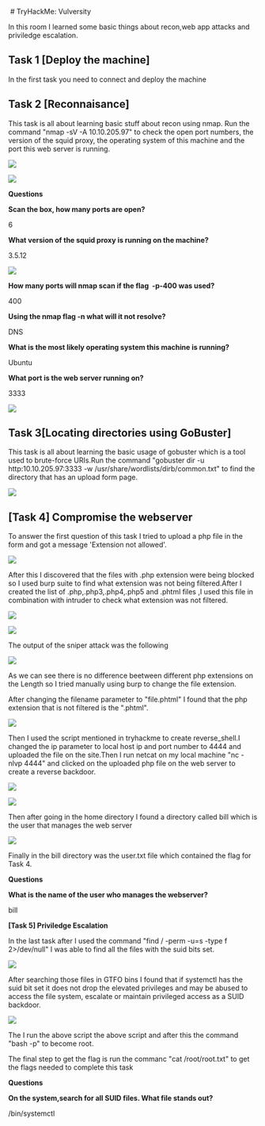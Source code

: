  # TryHackMe: Vulversity

In this room I learned some basic things about recon,web app attacks and priviledge escalation.

## Task 1 [Deploy the machine]

In the first task you need to connect and deploy the machine

## Task 2 [Reconnaisance]

This task is all about learning basic stuff about recon using nmap. Run the command "nmap -sV -A 10.10.205.97" to check the open port numbers, the version of the squid proxy, the operating system of this machine and the port this web server is running.

[![](https://blogger.googleusercontent.com/img/b/R29vZ2xl/AVvXsEhqQ_ofysO5rMOJhX1ZSVrhP9sCTqM1mlohQx4A6lHqCXrm9QNYJD6hD4If7YvpKfp-00v4uoFcj33_o-NJjLCk9-QIfUm57MKvj4jk2Nd2-10Uq11x4m_hpBKaX-S90DTDaEqAb5HqVCS1XVZwdgF8jx60rWjyNVInH8OvXYq5LnHBU2h9fUqP9T8mUg/w431-h365/%CE%A3%CF%84%CE%B9%CE%B3%CE%BC%CE%B9%CE%BF%CC%81%CF%84%CF%85%CF%80%CE%BF%202022-04-18,%2012.08.17%20%CF%80%CE%BC.png)](https://www.blogger.com/blog/page/edit/6040287426171712342/4409551937287025563#)

[![](https://blogger.googleusercontent.com/img/b/R29vZ2xl/AVvXsEjsoa_1m7k32IwZ6QoAqqJXfbE5Tt1EPMH7GyPMQwV6eQoBoRo-BBB03pKbSgmhTJrDKV39WuCJOPIlfuDN2ayAs59UZLnZZJHT_EZzxveTkbKYlPLCLTWllzNfcDKRM615NtAaqUo1YenRBRzDQ4Cg7yeZ3htZy4YcrRm6KMdchaHGbxnEh6w1BJIRqQ/w431-h343/%CE%A3%CF%84%CE%B9%CE%B3%CE%BC%CE%B9%CE%BF%CC%81%CF%84%CF%85%CF%80%CE%BF%202022-04-18,%2012.08.35%20%CF%80%CE%BC.png)](https://www.blogger.com/blog/page/edit/6040287426171712342/4409551937287025563#)

**Questions**
  
**Scan the box, how many ports are open?**

6

**What version of the squid proxy is running on the machine?**

3.5.12

[![](https://blogger.googleusercontent.com/img/b/R29vZ2xl/AVvXsEiZtytdfFL5xZYkQW4P8g2w0_UlGczWMeBY4CwShJ3Uh4h6MhRXsCh1RcTvIEZuMW_u691pRXXbFgJlELSK_SoLd7mHX-9x2bgKA6s7VbDcXgYmlgCsaWwBomoqU6NKk03ip52EQmLasxWFpT1rpC7IlaQRxbJi1aiixapnxAI3xRlDvxlLcF4ImsYv7g/w600-h28/%CE%A3%CF%84%CE%B9%CE%B3%CE%BC%CE%B9%CE%BF%CC%81%CF%84%CF%85%CF%80%CE%BF%202022-04-17,%208.32.35%20%CE%BC%CE%BC.png)](https://www.blogger.com/blog/page/edit/6040287426171712342/4409551937287025563#)

**How many ports will nmap scan if the flag  -p-400 was used?**

400

**Using the nmap flag -n what will it not resolve?**

DNS

**What is the most likely operating system this machine is running?**

Ubuntu

**What port is the web server running on?**

3333

[![](https://blogger.googleusercontent.com/img/b/R29vZ2xl/AVvXsEgIsiotPNXVXsKaKAq2eyRcDMshrwAX44Upy5K5PFUZjTL3uEcVVhtkzJc9Ogf0CjaOeFKiIuXiYVGRvGhyXndgmMk5XIyEACAG9c1QRjBwp6FpVD_A80ErYJ3XA_5uSm6Dk4OKjsN-on4v129E33nicHNPnnjlU3Gw1_xggZQM5UJMFhvG185_q55VKQ/w320-h12/%CE%A3%CF%84%CE%B9%CE%B3%CE%BC%CE%B9%CE%BF%CC%81%CF%84%CF%85%CF%80%CE%BF%202022-04-17,%208.43.46%20%CE%BC%CE%BC.png)](https://www.blogger.com/blog/page/edit/6040287426171712342/4409551937287025563#)

  

## Task 3[Locating directories using GoBuster]

  

This task is all about learning the basic usage of gobuster which is a tool used to brute-force URIs.Run the command "gobuster dir -u http:10.10.205.97:3333 -w /usr/share/wordlists/dirb/common.txt" to find the directory that has an upload form page.

  

[![](https://blogger.googleusercontent.com/img/b/R29vZ2xl/AVvXsEijf61toH2gVQCtNBl8JE9kvvCTu9O0G1SRGtAr_wG78o61aiNWkMAF5CULmrIXfiNsTNLBbDNHsOFF4fLFE7RRM7m5otmfFR3dMqw_yDIo1WGI3R1VZ71tyrky3Arqq3j3jHngBh89wvRtplsiQezfFoK-prD4gKuMGixvGLyOA2O64BMLLOjK0_mUVw/w387-h304/%CE%A3%CF%84%CE%B9%CE%B3%CE%BC%CE%B9%CE%BF%CC%81%CF%84%CF%85%CF%80%CE%BF%202022-04-17,%208.52.14%20%CE%BC%CE%BC.png)](https://www.blogger.com/blog/page/edit/6040287426171712342/4409551937287025563#)

## [Task 4] Compromise the webserver

  

To answer the first question of this task I tried to upload a php file in the form and got a message 'Extension not allowed'.

[![](https://blogger.googleusercontent.com/img/b/R29vZ2xl/AVvXsEjf6exOlgOsCSDFnL4YEDPI3Od1DOQwPjDnbgdEAGOWTF4TADWp6mWv7gdVQ-OowH5cK5KSaZman9tVl1-BFBQTGOtKwZKE0_IbZV0o_aZz7LiXUAXe4ObEzS8vxyJG-aQb2WIqZXpeTkkJ_orf0nWseAcSiV6GyqiW_teUkkh-19gtcDSNMmfETG5ydg/w357-h76/%CE%A3%CF%84%CE%B9%CE%B3%CE%BC%CE%B9%CE%BF%CC%81%CF%84%CF%85%CF%80%CE%BF%202022-04-17,%2010.57.42%20%CE%BC%CE%BC.png)](https://www.blogger.com/blog/page/edit/6040287426171712342/4409551937287025563#)

  

After this I discovered that the files with .php extension were being blocked so I used burp suite to find what extension was not being filtered.After I created the list of .php,.php3,.php4,.php5 and .phtml files ,I used this file in combination with intruder to check what extension was not filtered.

  

[![](https://blogger.googleusercontent.com/img/b/R29vZ2xl/AVvXsEgOphcUYDu-TkVKnpwwyur5tTEEnCgXNEbILRHi5LtdQRBNuCgpOHJmx1iy18KSIQfVxUBkjG-T9ROg7IQohfoCYRt2Qjr8oYWvgAmr0clOY0Am6ZCg2WrRsFCbPCIM53nuEA7mARL9kMcBuBYkBaxqRYqUJ89PwQte9LiToJuqTkvXHB9vjdc7woQh5w/w635-h285/%CE%A3%CF%84%CE%B9%CE%B3%CE%BC%CE%B9%CE%BF%CC%81%CF%84%CF%85%CF%80%CE%BF%202022-04-17,%2011.00.14%20%CE%BC%CE%BC.png)](https://www.blogger.com/blog/page/edit/6040287426171712342/4409551937287025563#)

[![](https://blogger.googleusercontent.com/img/b/R29vZ2xl/AVvXsEghiBnxeXh173zrrTB0ojAfRVBmh3aU4Lir0QCfZUGDnhgC_nJdIl3euO9uxV2BD6n6hRJJpgnpILdyHo0X3g3ThEbupmxV865hH3sPmlcWkkFQJOhpRunBa8U24mtHewmg5TZhYbmSMe_tEybs_TNhvntrrf4Cp0yjt-N1cWDSVHvS2_XGCUCJXmds6A/w825-h23/%CE%A3%CF%84%CE%B9%CE%B3%CE%BC%CE%B9%CE%BF%CC%81%CF%84%CF%85%CF%80%CE%BF%202022-04-17,%2011.00.49%20%CE%BC%CE%BC.png)](https://www.blogger.com/blog/page/edit/6040287426171712342/4409551937287025563#)

  

  

The output of the sniper attack was the following 

[![](https://blogger.googleusercontent.com/img/b/R29vZ2xl/AVvXsEimPg-97LG8k_zlK3GSl-g8u4UDPy7tuxEwLBpcdTxDqjOD4O1G2l-dZ_G2lcAAyVeiSO0_mIpGmvUt9KV4eqQWiz820BpBfv4zK3TUwXmiQsQIHLRk65CQmHvwlRxHKGAOWk3LWqbhcX_9KTPRIrmvM4x-DLHYXOQ9XHnHYTL76CZtHF_VLYY3XtV81g/w735-h147/%CE%A3%CF%84%CE%B9%CE%B3%CE%BC%CE%B9%CE%BF%CC%81%CF%84%CF%85%CF%80%CE%BF%202022-04-17,%2011.01.52%20%CE%BC%CE%BC.png)](https://www.blogger.com/blog/page/edit/6040287426171712342/4409551937287025563#)

  

  

  

  

  

As we can see there is no difference beetween different php extensions on the Length so I tried manually using burp to change the file extension.

After changing the filename parameter to "file.phtml" I found that the php extension that is not filtered is the ".phtml".

[![](https://blogger.googleusercontent.com/img/b/R29vZ2xl/AVvXsEhjScZEfGazC8sVi3pFLzyPbjYdUgrS44iA6AAqdMVHKNNoZqC9_0IxVshFCe9Si1MrFrZd3gWDgbK09MDS-X0N_-5RaVwdIu3r-h7DgqcWJtFF0S952j4LvmpYir2bD92Tp81s0ydAPmowsKBT99TVY160VNZsyc5rTB6SLH7v4c5xTmYz6o5llz-jgA/w1077-h37/%CE%A3%CF%84%CE%B9%CE%B3%CE%BC%CE%B9%CE%BF%CC%81%CF%84%CF%85%CF%80%CE%BF%202022-04-17,%2011.03.30%20%CE%BC%CE%BC.png)](https://www.blogger.com/blog/page/edit/6040287426171712342/4409551937287025563#)

  

Then I used the script mentioned in tryhackme to create reverse_shell.I changed the ip parameter to local host ip and port number to 4444 and uploaded the file on the site.Then I run netcat on my local machine "nc -nlvp 4444" and clicked on the uploaded php file on the web server to create a reverse backdoor.

[![](https://blogger.googleusercontent.com/img/b/R29vZ2xl/AVvXsEiPH_gA81DthLV10X765-wbh3f6U8RksUMII6_ZIRlNBkwgxph2JsccJCg7tntAx4rAv-uDWYdsTO37ADE2hvy6HzUf4TycwpauAo59Z5d6PahVsNFvQiFp7Zilwz9yEqBG4kY70oEbSkAd66fit0DFsun8JLbushqJYF_YZn-T9pMNAoMtBq8GDkeBlA/s320/%CE%A3%CF%84%CE%B9%CE%B3%CE%BC%CE%B9%CE%BF%CC%81%CF%84%CF%85%CF%80%CE%BF%202022-04-17,%2011.07.04%20%CE%BC%CE%BC.png)](https://www.blogger.com/blog/page/edit/6040287426171712342/4409551937287025563#)

[![](https://blogger.googleusercontent.com/img/b/R29vZ2xl/AVvXsEiSS4vZkoIulRqZNc9CDkcAVhTDKa7Y1ivSOyTlBDpWPRjp55WrmouRnr84YOf_7RsbT-q2K7-Ohb2cin8y3emOSxPWVOJlM1i0ozsibofLRhcMN0p1qDJfahWVv1qYva-F1dqQgxqGDLNTR2VcQNi_NAf3mJU_GutadjeXjXuNylEs92HZJPtOfYqMaQ/s320/%CE%A3%CF%84%CE%B9%CE%B3%CE%BC%CE%B9%CE%BF%CC%81%CF%84%CF%85%CF%80%CE%BF%202022-04-17,%2011.08.17%20%CE%BC%CE%BC.png)](https://www.blogger.com/blog/page/edit/6040287426171712342/4409551937287025563#)

Then after going in the home directory I found a directory called bill which is the user that manages the web server

[![](https://blogger.googleusercontent.com/img/b/R29vZ2xl/AVvXsEh1zcXTy-Fx8KKFkIT3G-rz8fBQB1cOxcaR1o6wg_QuKEatBe45CpQEwTd28ZgQ-vBrK3ok41_JbAMb-cPRp7b6VEHtUTphMYvMsZxVqzyQJjf0eV27467YOPQQx4fIk2KCzW5ZkzcVKM8OrAeZhslsDKta1FKLSLlNRIIIYgW7r5eiYO_BI6gcmBQ0IQ/s320/%CE%A3%CF%84%CE%B9%CE%B3%CE%BC%CE%B9%CE%BF%CC%81%CF%84%CF%85%CF%80%CE%BF%202022-04-17,%2011.09.23%20%CE%BC%CE%BC.png)](https://www.blogger.com/blog/page/edit/6040287426171712342/4409551937287025563#)

  

Finally in the bill directory was the user.txt file which contained the flag for Task 4.

**Questions**

**What is the name of the user who manages the webserver?**

bill

  

**[Task 5] Priviledge Escalation**

In the last task after I used the command "find / -perm -u=s -type f 2>/dev/null" I was able to find all the files with the suid bits set.

[![](https://blogger.googleusercontent.com/img/b/R29vZ2xl/AVvXsEjaSMu8_tIHGJ0uLlyg3Co5F1sQ-QQJsKr7ukZ7vHABTWnFsZtRGjlwI8I6FXeYvotHqSlpojrbLG7BJ1XwUFRcRPD5tyssetgOY59xDs0Lp2ABUqZrc6Xx2_zChhQqqaSd0jBSbL0rlmRez6NE_6Wd-VneiAXZ5fM26eS8kbXVymiYTyX51vg0S45pbQ/s320/%CE%A3%CF%84%CE%B9%CE%B3%CE%BC%CE%B9%CE%BF%CC%81%CF%84%CF%85%CF%80%CE%BF%202022-04-17,%2011.18.44%20%CE%BC%CE%BC.png)](https://www.blogger.com/blog/page/edit/6040287426171712342/4409551937287025563#)

  

  

  

After searching those files in GTFO bins I found that if systemctl has the suid bit set it does not drop the elevated privileges and may be abused to access the file system, escalate or maintain privileged access as a SUID backdoor.

[![](https://blogger.googleusercontent.com/img/b/R29vZ2xl/AVvXsEhQuUjCuv1yK7qoA0Iz4UJL1WZyw5NiEazRCwjVvdHm75w4yiCE8k3Mi5B_aM-WWwDeQyQ2ygaC9cxO67Jh5rlrwT48B7y8yOIpmolLkPIdmYYoIJSyDIS3lMfTa_H7OAgU-7jKUSi1Cc8xQetGcygf9kTWR47sgp0zaxkbzjM_Tb9zDHb4_9tef3HUkQ/s320/%CE%A3%CF%84%CE%B9%CE%B3%CE%BC%CE%B9%CE%BF%CC%81%CF%84%CF%85%CF%80%CE%BF%202022-04-17,%2011.48.35%20%CE%BC%CE%BC.png)](https://www.blogger.com/blog/page/edit/6040287426171712342/4409551937287025563#)

  

  

  

The I run the above script the above script and after this the command "bash -p" to become root.

The final step to get the flag is run the commanc "cat /root/root.txt" to get the flags needed to complete this task

**Questions**

**On the system,search for all SUID files. What file stands out?**

/bin/systemctl
